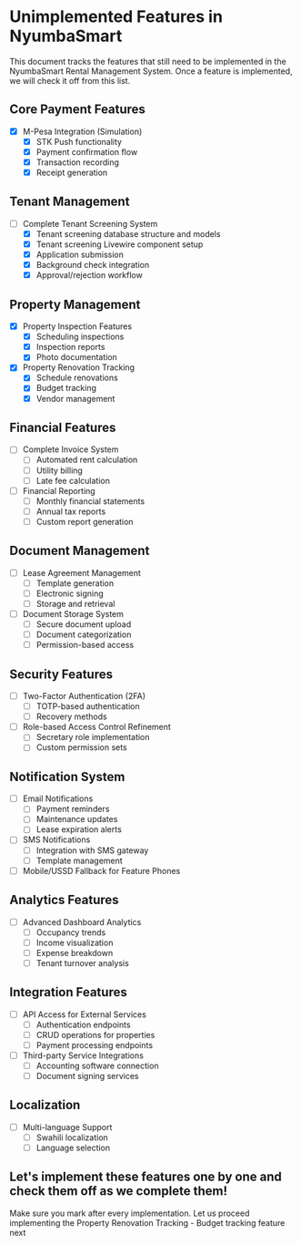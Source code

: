 # Unimplemented Features in NyumbaSmart

This document tracks the features that still need to be implemented in the NyumbaSmart Rental Management System. Once a feature is implemented, we will check it off from this list.

## Core Payment Features

- [x] M-Pesa Integration (Simulation)
  - [x] STK Push functionality
  - [x] Payment confirmation flow
  - [x] Transaction recording
  - [x] Receipt generation

## Tenant Management

- [ ] Complete Tenant Screening System
  - [x] Tenant screening database structure and models
  - [x] Tenant screening Livewire component setup
  - [x] Application submission
  - [x] Background check integration
  - [x] Approval/rejection workflow

## Property Management

- [x] Property Inspection Features
  - [x] Scheduling inspections
  - [x] Inspection reports
  - [x] Photo documentation
- [x] Property Renovation Tracking
  - [x] Schedule renovations
  - [x] Budget tracking
  - [x] Vendor management

## Financial Features

- [ ] Complete Invoice System
  - [ ] Automated rent calculation
  - [ ] Utility billing
  - [ ] Late fee calculation
- [ ] Financial Reporting
  - [ ] Monthly financial statements
  - [ ] Annual tax reports
  - [ ] Custom report generation

## Document Management

- [ ] Lease Agreement Management
  - [ ] Template generation
  - [ ] Electronic signing
  - [ ] Storage and retrieval
- [ ] Document Storage System
  - [ ] Secure document upload
  - [ ] Document categorization
  - [ ] Permission-based access

## Security Features

- [ ] Two-Factor Authentication (2FA)
  - [ ] TOTP-based authentication
  - [ ] Recovery methods
- [ ] Role-based Access Control Refinement
  - [ ] Secretary role implementation
  - [ ] Custom permission sets

## Notification System

- [ ] Email Notifications
  - [ ] Payment reminders
  - [ ] Maintenance updates
  - [ ] Lease expiration alerts
- [ ] SMS Notifications
  - [ ] Integration with SMS gateway
  - [ ] Template management
- [ ] Mobile/USSD Fallback for Feature Phones

## Analytics Features

- [ ] Advanced Dashboard Analytics
  - [ ] Occupancy trends
  - [ ] Income visualization
  - [ ] Expense breakdown
  - [ ] Tenant turnover analysis

## Integration Features

- [ ] API Access for External Services
  - [ ] Authentication endpoints
  - [ ] CRUD operations for properties
  - [ ] Payment processing endpoints
- [ ] Third-party Service Integrations
  - [ ] Accounting software connection
  - [ ] Document signing services

## Localization

- [ ] Multi-language Support
  - [ ] Swahili localization
  - [ ] Language selection

## Let's implement these features one by one and check them off as we complete them!


Make sure you mark after every implementation.
Let us proceed implementing the Property Renovation Tracking - Budget tracking feature next